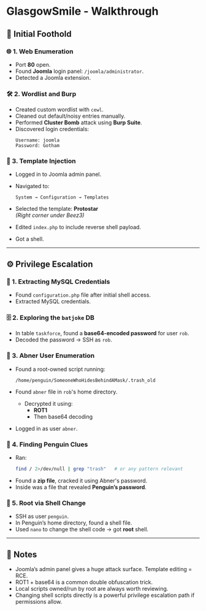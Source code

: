 # GlasgowSmile - Walkthrough

## 🧗 Initial Foothold

### 🌐 1. Web Enumeration
- Port **80** open.
- Found **Joomla** login panel: `/joomla/administrator`.
- Detected a Joomla extension.

### 🛠️ 2. Wordlist and Burp
- Created custom wordlist with `cewl`.
- Cleaned out default/noisy entries manually.
- Performed **Cluster Bomb** attack using **Burp Suite**.
- Discovered login credentials:
  ```
  Username: joomla
  Password: Gotham
  ```

### 🧨 3. Template Injection
- Logged in to Joomla admin panel.
- Navigated to:
  ```
  System → Configuration → Templates
  ```
- Selected the template: **Protostar**  
  *(Right corner under Beez3)*

- Edited `index.php` to include reverse shell payload.
- Got a shell.

---

## ⚙️ Privilege Escalation

### 🔐 1. Extracting MySQL Credentials
- Found `configuration.php` file after initial shell access.
- Extracted MySQL credentials.

### 🗄️ 2. Exploring the `batjoke` DB
- In table `taskforce`, found a **base64-encoded password** for user `rob`.
- Decoded the password → SSH as `rob`.

### 🧩 3. Abner User Enumeration
- Found a root-owned script running:
  ```
  /home/penguin/SomeoneWhoHidesBehindAMask/.trash_old
  ```

- Found `abner` file in `rob`'s home directory.
  - Decrypted it using:
    - **ROT1**
    - Then base64 decoding

- Logged in as user `abner`.

### 🔎 4. Finding Penguin Clues
- Ran:
  ```bash
  find / 2>/dev/null | grep "trash"   # or any pattern relevant
  ```
- Found a **zip file**, cracked it using Abner's password.
- Inside was a file that revealed **Penguin’s password**.

### 🐧 5. Root via Shell Change
- SSH as user `penguin`.
- In Penguin’s home directory, found a shell file.
- Used `nano` to change the shell code → got **root** shell.

---

## 🧠 Notes

- Joomla’s admin panel gives a huge attack surface. Template editing = RCE.
- ROT1 + base64 is a common double obfuscation trick.
- Local scripts owned/run by root are always worth reviewing.
- Changing shell scripts directly is a powerful privilege escalation path if permissions allow.

